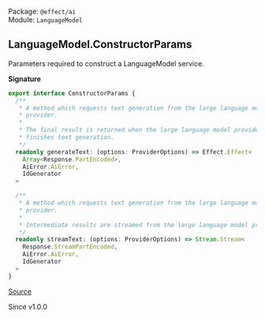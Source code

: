 Package: `@effect/ai`<br />
Module: `LanguageModel`<br />

## LanguageModel.ConstructorParams

Parameters required to construct a LanguageModel service.

**Signature**

```ts
export interface ConstructorParams {
  /**
   * A method which requests text generation from the large language model
   * provider.
   *
   * The final result is returned when the large language model provider
   * finishes text generation.
   */
  readonly generateText: (options: ProviderOptions) => Effect.Effect<
    Array<Response.PartEncoded>,
    AiError.AiError,
    IdGenerator
  >

  /**
   * A method which requests text generation from the large language model
   * provider.
   *
   * Intermediate results are streamed from the large language model provider.
   */
  readonly streamText: (options: ProviderOptions) => Stream.Stream<
    Response.StreamPartEncoded,
    AiError.AiError,
    IdGenerator
  >
}
```

[Source](https://github.com/Effect-TS/effect/tree/main/packages/ai/ai/src/LanguageModel.ts#L526)

Since v1.0.0